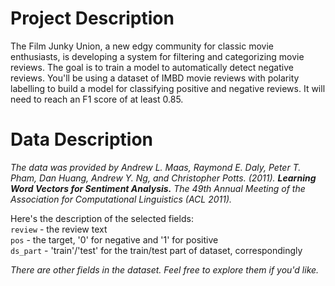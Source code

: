 # Project Description
The Film Junky Union, a new edgy community for classic movie enthusiasts, is developing a system for filtering and categorizing movie reviews.
The goal is to train a model to automatically detect negative reviews.
You'll be using a dataset of IMBD movie reviews with polarity labelling to build a model for classifying positive and negative reviews. 
It will need to reach an F1 score of at least 0.85.

# Data Description
*The data was provided by Andrew L. Maas, Raymond E. Daly, Peter T. Pham, Dan Huang, Andrew Y. Ng, and Christopher Potts. (2011). 
  **Learning Word Vectors for Sentiment Analysis.** The 49th Annual Meeting of the Association for Computational Linguistics (ACL 2011).*

  Here's the description of the selected fields:  
`review` - the review text  
`pos` - the target, '0' for negative and '1' for positive  
`ds_part` - 'train'/'test' for the train/test part of dataset, correspondingly  

*There are other fields in the dataset. Feel free to explore them if you'd like.*
